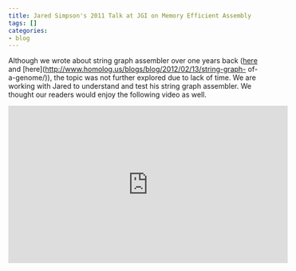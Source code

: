 ```yaml
---
title: Jared Simpson's 2011 Talk at JGI on Memory Efficient Assembly
tags: []
categories:
- blog
---
```

Although we wrote about string graph assembler over one years back
([here](http://www.homolog.us/blogs/blog/2012/02/11/string-graph-assembler/)
and [here](http://www.homolog.us/blogs/blog/2012/02/13/string-graph-
of-a-genome/)), the topic was not further explored due to lack of time. We are
working with Jared to understand and test his string graph assembler. We
thought our readers would enjoy the following video as well.
<!--more-->

<iframe width="560" height="315" src="http://www.youtube.com/embed/9h3mYjWK4SQ" frameborder="0"> </iframe>
